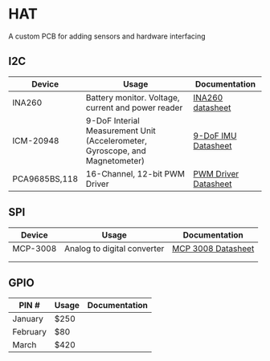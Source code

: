 # HAT
A custom PCB for adding sensors and hardware interfacing

## I2C
| Device    | Usage | Documentation | 
| -------- | ------- |------- | 
| INA260  | Battery monitor. Voltage, current and power reader  | [INA260 datasheet](https://www.ti.com/lit/ds/symlink/ina260.pdfP)|
| ICM-20948 | 9-DoF Interial Measurement Unit (Accelerometer, Gyroscope, and Magnetometer)   | [9-DoF IMU Datasheet](https://invensense.tdk.com/wp-content/uploads/2016/06/DS-000189-ICM-20948-v1.3.pdf)|
| PCA9685BS,118    | 16-Channel, 12-bit PWM Driver   | [PWM Driver Datasheet](https://www.nxp.com/docs/en/data-sheet/PCA9685.pdf) |


## SPI
| Device    | Usage | Documentation | 
| -------- | ------- |------- | 
| MCP-3008  | Analog to digital converter | [MCP 3008 Datasheet](https://cdn-shop.adafruit.com/datasheets/MCP3008.pdf) |
|  |   | |
|     |     | |



## GPIO

| PIN #    | Usage | Documentation | 
| -------- | ------- |------- | 
| January  | $250    | |
| February | $80     | |
| March    | $420    | |


